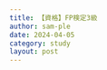 ```yaml
---
title: 【資格】FP検定3級
author: sam-ple
date: 2024-04-05
category: study
layout: post
---
```


<script src="https://cdnjs.cloudflare.com/ajax/libs/jquery/3.3.1/jquery.min.js"></script>
<script src="https://sam-ple.github.io/note/assets/sam-ple.js" type="text/javascript"></script>
<link href="https://sam-ple.github.io/note/assets/sam-ple.css" rel="stylesheet" type="text/css">

<link rel="stylesheet" href="https://sam-ple.github.io/note/assets/lite-youtube-embed/src/lite-yt-embed.css" />
<script src="https://sam-ple.github.io/note/assets/lite-youtube-embed/src/lite-yt-embed.js"></script>

<div class="youtube">
<lite-youtube videoid="e6_R3q-MsI4" playlabel="Play"></lite-youtube>
</div>

<div class="youtube">
<lite-youtube videoid="e6_R3q-MsI4" playlabel="Play"></lite-youtube>
</div>

<div class="youtube">
<lite-youtube videoid="e6_R3q-MsI4" playlabel="Play"></lite-youtube>
</div>
